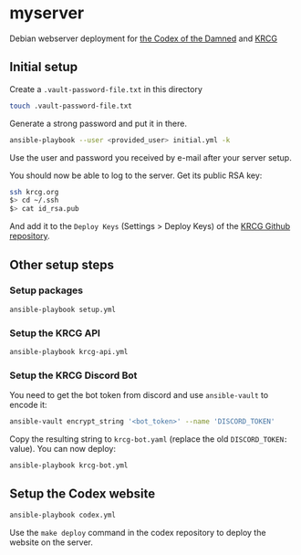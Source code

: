 # myserver

Debian webserver deployment for
[the Codex of the Damned](https://github.com/lionel-panhaleux/codex-of-the-damned)
and [KRCG](https://github.com/lionel-panhaleux/krcg)

## Initial setup

Create a `.vault-password-file.txt` in this directory

```bash
touch .vault-password-file.txt
```

Generate a strong password and put it in there.

```bash
ansible-playbook --user <provided_user> initial.yml -k
```

Use the user and password you received by e-mail after your server setup.

You should now be able to log to the server. Get its public RSA key:

```bash
ssh krcg.org
$> cd ~/.ssh
$> cat id_rsa.pub
```

And add it to the `Deploy Keys` (Settings > Deploy Keys) of the
[KRCG Github repository](https://github.com/lionel-panhaleux/krcg).

## Other setup steps

### Setup packages

```bash
ansible-playbook setup.yml
```

### Setup the KRCG API

```bash
ansible-playbook krcg-api.yml
```

### Setup the KRCG Discord Bot

You need to get the bot token from discord and use `ansible-vault` to encode it:

```bash
ansible-vault encrypt_string '<bot_token>' --name 'DISCORD_TOKEN'
```

Copy the resulting string to `krcg-bot.yaml` (replace the old `DISCORD_TOKEN:` value).
You can now deploy:

```bash
ansible-playbook krcg-bot.yml
```

## Setup the Codex website

```bash
ansible-playbook codex.yml
```

Use the `make deploy` command in the codex repository
to deploy the website on the server.
